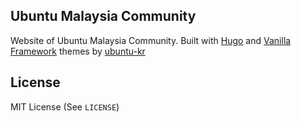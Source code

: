 ## Ubuntu Malaysia Community
Website of Ubuntu Malaysia Community. Built with [Hugo](https://gohugo.io) and [Vanilla Framework](https://vanillaframework.io) themes by [ubuntu-kr](https://ubuntu-kr.org)


## License
MIT License (See `LICENSE`)
